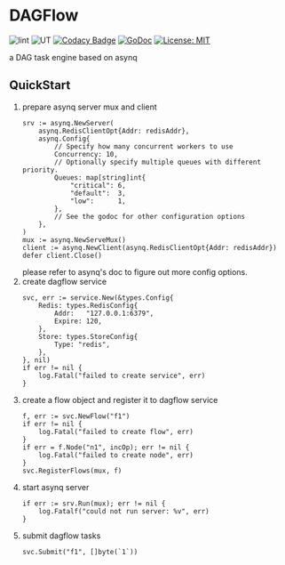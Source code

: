 # DAGFlow

![lint](https://github.com/yuyang0/dagflow/workflows/test/badge.svg)
![UT](https://github.com/yuyang0/dagflow/workflows/golangci-lint/badge.svg)
[![Codacy Badge](https://app.codacy.com/project/badge/Grade/e76c475f817a409d860934a64c603cb1)](https://app.codacy.com/gh/yuyang0/dagflow/dashboard?utm_source=gh&utm_medium=referral&utm_content=&utm_campaign=Badge_grade)
[![GoDoc](https://godoc.org/github.com/yuyang0/dagflow?status.svg)](https://godoc.org/github.com/yuyang0/dagflow)
[![License: MIT](https://img.shields.io/badge/license-MIT-green.svg)](https://opensource.org/licenses/MIT)

a DAG task engine based on asynq

## QuickStart
1. prepare asynq server mux and client
    ```golang
    srv := asynq.NewServer(
		asynq.RedisClientOpt{Addr: redisAddr},
		asynq.Config{
			// Specify how many concurrent workers to use
			Concurrency: 10,
			// Optionally specify multiple queues with different priority.
			Queues: map[string]int{
				"critical": 6,
				"default":  3,
				"low":      1,
			},
			// See the godoc for other configuration options
		},
	)
    mux := asynq.NewServeMux()
    client := asynq.NewClient(asynq.RedisClientOpt{Addr: redisAddr})
    defer client.Close()
    ```
    please refer to asynq's doc to figure out more config options.
2. create dagflow service
    ```golang
    svc, err := service.New(&types.Config{
		Redis: types.RedisConfig{
			Addr:   "127.0.0.1:6379",
			Expire: 120,
		},
	    Store: types.StoreConfig{
		    Type: "redis",
	    },
    }, nil)
    if err != nil {
    	log.Fatal("failed to create service", err)
    }
    ```
3. create a flow object and register it to dagflow service
    ```golang
    f, err := svc.NewFlow("f1")
	if err != nil {
		log.Fatal("failed to create flow", err)
	}
	if err = f.Node("n1", incOp); err != nil {
		log.Fatal("failed to create node", err)
    }
    svc.RegisterFlows(mux, f)
    ```
4. start asynq server
    ```golang
    if err := srv.Run(mux); err != nil {
		log.Fatalf("could not run server: %v", err)
	}
    ```
5. submit dagflow tasks
    ```golang
    svc.Submit("f1", []byte(`1`))
    ```